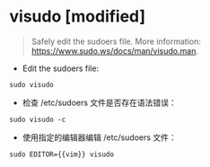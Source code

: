# visudo [modified]

> Safely edit the sudoers file.
> More information: <https://www.sudo.ws/docs/man/visudo.man>.

- Edit the sudoers file:

`sudo visudo`

- 检查 /etc/sudoers 文件是否存在语法错误：

`sudo visudo -c`

- 使用指定的编辑器编辑 /etc/sudoers 文件：

`sudo EDITOR={{vim}} visudo`
